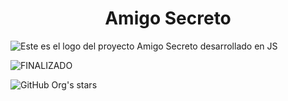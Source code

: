 <h1 align="center"> Amigo Secreto </h1>

![Este es el logo del proyecto Amigo Secreto desarrollado en JS](https://github.com/user-attachments/assets/b56659e4-405b-4276-be44-af1772b9843b)

![FINALIZADO](https://img.shields.io/badge/STATUS-EN%20DESAROLLO-green)

![GitHub Org's stars](https://img.shields.io/github/stars/camilafernanda?style=social)
